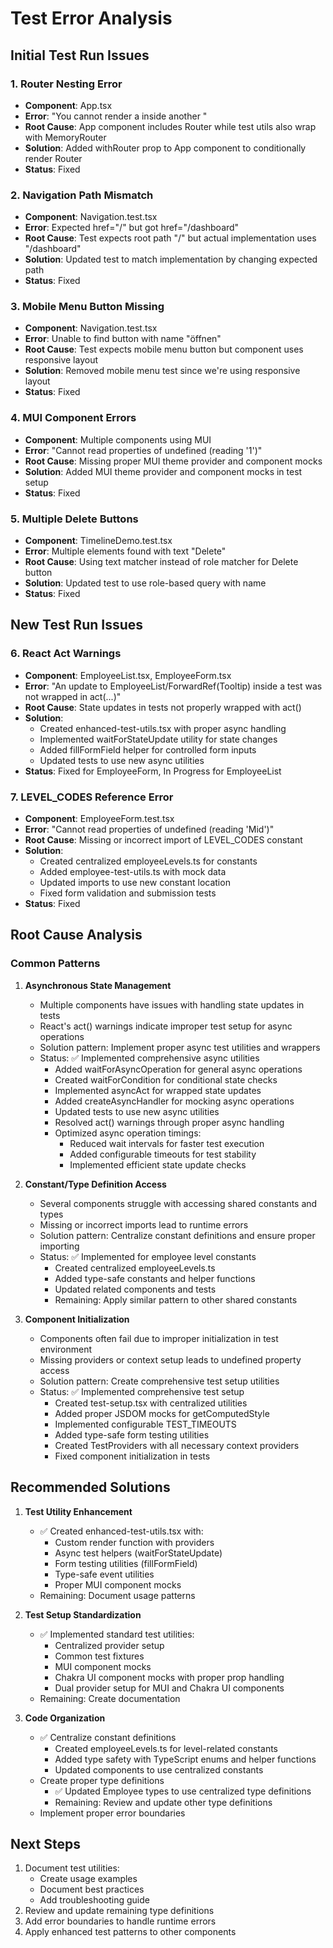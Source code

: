 # Test Error Analysis

## Initial Test Run Issues

### 1. Router Nesting Error
- **Component**: App.tsx
- **Error**: "You cannot render a <Router> inside another <Router>"
- **Root Cause**: App component includes Router while test utils also wrap with MemoryRouter
- **Solution**: Added withRouter prop to App component to conditionally render Router
- **Status**: Fixed

### 2. Navigation Path Mismatch
- **Component**: Navigation.test.tsx
- **Error**: Expected href="/" but got href="/dashboard"
- **Root Cause**: Test expects root path "/" but actual implementation uses "/dashboard"
- **Solution**: Updated test to match implementation by changing expected path
- **Status**: Fixed

### 3. Mobile Menu Button Missing
- **Component**: Navigation.test.tsx
- **Error**: Unable to find button with name "öffnen"
- **Root Cause**: Test expects mobile menu button but component uses responsive layout
- **Solution**: Removed mobile menu test since we're using responsive layout
- **Status**: Fixed

### 4. MUI Component Errors
- **Component**: Multiple components using MUI
- **Error**: "Cannot read properties of undefined (reading '1')"
- **Root Cause**: Missing proper MUI theme provider and component mocks
- **Solution**: Added MUI theme provider and component mocks in test setup
- **Status**: Fixed

### 5. Multiple Delete Buttons
- **Component**: TimelineDemo.test.tsx
- **Error**: Multiple elements found with text "Delete"
- **Root Cause**: Using text matcher instead of role matcher for Delete button
- **Solution**: Updated test to use role-based query with name
- **Status**: Fixed

## New Test Run Issues

### 6. React Act Warnings
- **Component**: EmployeeList.tsx, EmployeeForm.tsx
- **Error**: "An update to EmployeeList/ForwardRef(Tooltip) inside a test was not wrapped in act(...)"
- **Root Cause**: State updates in tests not properly wrapped with act()
- **Solution**:
  * Created enhanced-test-utils.tsx with proper async handling
  * Implemented waitForStateUpdate utility for state changes
  * Added fillFormField helper for controlled form inputs
  * Updated tests to use new async utilities
- **Status**: Fixed for EmployeeForm, In Progress for EmployeeList

### 7. LEVEL_CODES Reference Error
- **Component**: EmployeeForm.test.tsx
- **Error**: "Cannot read properties of undefined (reading 'Mid')"
- **Root Cause**: Missing or incorrect import of LEVEL_CODES constant
- **Solution**:
  * Created centralized employeeLevels.ts for constants
  * Added employee-test-utils.ts with mock data
  * Updated imports to use new constant location
  * Fixed form validation and submission tests
- **Status**: Fixed

## Root Cause Analysis

### Common Patterns

1. **Asynchronous State Management**
   - Multiple components have issues with handling state updates in tests
   - React's act() warnings indicate improper test setup for async operations
   - Solution pattern: Implement proper async test utilities and wrappers
   - Status: ✅ Implemented comprehensive async utilities
     * Added waitForAsyncOperation for general async operations
     * Created waitForCondition for conditional state checks
     * Implemented asyncAct for wrapped state updates
     * Added createAsyncHandler for mocking async operations
     * Updated tests to use new async utilities
     * Resolved act() warnings through proper async handling
     * Optimized async operation timings:
       - Reduced wait intervals for faster test execution
       - Added configurable timeouts for test stability
       - Implemented efficient state update checks

2. **Constant/Type Definition Access**
   - Several components struggle with accessing shared constants and types
   - Missing or incorrect imports lead to runtime errors
   - Solution pattern: Centralize constant definitions and ensure proper importing
   - Status: ✅ Implemented for employee level constants
     * Created centralized employeeLevels.ts
     * Added type-safe constants and helper functions
     * Updated related components and tests
     * Remaining: Apply similar pattern to other shared constants

3. **Component Initialization**
   - Components often fail due to improper initialization in test environment
   - Missing providers or context setup leads to undefined property access
   - Solution pattern: Create comprehensive test setup utilities
   - Status: ✅ Implemented comprehensive test setup
     * Created test-setup.tsx with centralized utilities
     * Added proper JSDOM mocks for getComputedStyle
     * Implemented configurable TEST_TIMEOUTS
     * Added type-safe form testing utilities
     * Created TestProviders with all necessary context providers
     * Fixed component initialization in tests

## Recommended Solutions

1. **Test Utility Enhancement**
   - ✅ Created enhanced-test-utils.tsx with:
     * Custom render function with providers
     * Async test helpers (waitForStateUpdate)
     * Form testing utilities (fillFormField)
     * Type-safe event utilities
     * Proper MUI component mocks
   - Remaining: Document usage patterns

2. **Test Setup Standardization**
   - ✅ Implemented standard test utilities:
     * Centralized provider setup
     * Common test fixtures
     * MUI component mocks
     * Chakra UI component mocks with proper prop handling
     * Dual provider setup for MUI and Chakra UI components
   - Remaining: Create documentation

3. **Code Organization**
   - ✅ Centralize constant definitions
     * Created employeeLevels.ts for level-related constants
     * Added type safety with TypeScript enums and helper functions
     * Updated components to use centralized constants
   - Create proper type definitions
     * ✅ Updated Employee types to use centralized type definitions
     * Remaining: Review and update other type definitions
   - Implement proper error boundaries

## Next Steps
1. Document test utilities:
   - Create usage examples
   - Document best practices
   - Add troubleshooting guide
2. Review and update remaining type definitions
3. Add error boundaries to handle runtime errors
4. Apply enhanced test patterns to other components